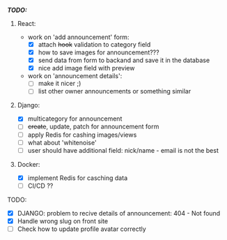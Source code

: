 **_TODO:_**

1. React:

   - work on 'add announcement' form:
     - [x] attach ~~hook~~ validation to category field
     - [x] how to save images for announcement???
     - [x] send data from form to backand and save it in the database
     - [x] nice add image field with preview
   - work on 'announcement details':
     - [ ] make it nicer ;)
     - [ ] list other owner announcements or something similar

2. Django:

   - [x] multicategory for announcement
   - [ ] ~~create~~, update, patch for announcement form
   - [ ] apply Redis for cashing images/views
   - [ ] what about 'whitenoise'
   - [ ] user should have additional field: nick/name - email is not the best

3. Docker:
   - [x] implement Redis for casching data
   - [ ] CI/CD ??

TODO:

- [x] DJANGO: problem to recive details of announcement: 404 - Not found
- [x] Handle wrong slug on front site
- [ ] Check how to update profile avatar correctly
